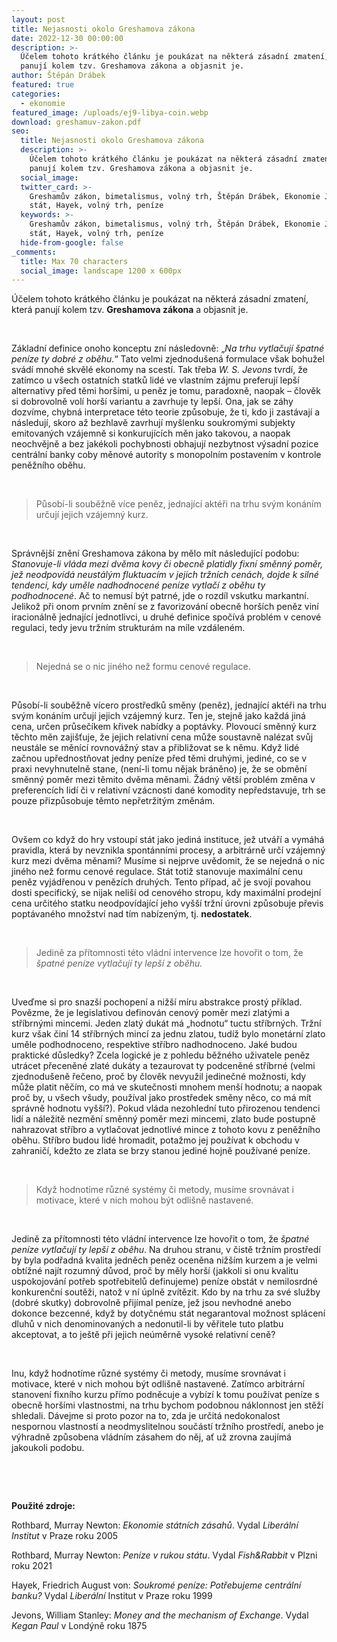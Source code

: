 ```yaml
---
layout: post
title: Nejasnosti okolo Greshamova zákona
date: 2022-12-30 00:00:00
description: >-
  Účelem tohoto krátkého článku je poukázat na některá zásadní zmatení, která
  panují kolem tzv. Greshamova zákona a objasnit je.
author: Štěpán Drábek
featured: true
categories:
  - ekonomie
featured_image: /uploads/ej9-libya-coin.webp
download: greshamuv-zakon.pdf
seo:
  title: Nejasnosti okolo Greshamova zákona
  description: >-
    Účelem tohoto krátkého článku je poukázat na některá zásadní zmatení, která
    panují kolem tzv. Greshamova zákona a objasnit je.
  social_image:
  twitter_card: >-
    Greshamův zákon, bimetalismus, volný trh, Štěpán Drábek, Ekonomie Jednoduše,
    stát, Hayek, volný trh, peníze
  keywords: >-
    Greshamův zákon, bimetalismus, volný trh, Štěpán Drábek, Ekonomie Jednoduše,
    stát, Hayek, volný trh, peníze
  hide-from-google: false
_comments:
  title: Max 70 characters
  social_image: landscape 1200 x 600px
---
```

&Uacute;čelem tohoto kr&aacute;tkého čl&aacute;nku je pouk&aacute;zat na někter&aacute; z&aacute;sadn&iacute; zmaten&iacute;, kter&aacute; panuj&iacute; kolem tzv. **Greshamova z&aacute;kona** a objasnit je.

&nbsp;

Z&aacute;kladn&iacute; definice onoho konceptu zn&iacute; n&aacute;sledovně: „*Na trhu vytlačuj&iacute; špatné pen&iacute;ze ty dobré z oběhu.*“ Tato velmi zjednodušen&aacute; formulace však bohužel sv&aacute;d&iacute; mnohé skvělé ekonomy na scest&iacute;. Tak třeba *W. S. Jevons* tvrd&iacute;, že zat&iacute;mco u všech ostatn&iacute;ch statků lidé ve vlastn&iacute;m z&aacute;jmu preferuj&iacute; lepš&iacute; alternativy před těmi horš&iacute;mi, u peněz je tomu, paradoxně, naopak – člověk si dobrovolně vol&iacute; horš&iacute; variantu a zavrhuje ty lepš&iacute;. Ona, jak se z&aacute;hy dozv&iacute;me, chybn&aacute; interpretace této teorie způsobuje, že ti, kdo ji zast&aacute;vaj&iacute; a n&aacute;sleduj&iacute;, skoro až bezhlavě zavrhuj&iacute; myšlenku soukrom&yacute;mi subjekty emitovan&yacute;ch vz&aacute;jemně si konkuruj&iacute;c&iacute;ch měn jako takovou, a naopak neochvějně a bez jakékoli pochybnosti obhajuj&iacute; nezbytnost v&yacute;sadn&iacute; pozice centr&aacute;ln&iacute; banky coby měnové autority s monopoln&iacute;m postaven&iacute;m v kontrole peněžn&iacute;ho oběhu.

&nbsp;

> Působ&iacute;-li souběžně v&iacute;ce peněz, jednaj&iacute;c&iacute; aktéři na trhu sv&yacute;m kon&aacute;n&iacute;m určuj&iacute; jejich vz&aacute;jemn&yacute; kurz.

&nbsp;

Spr&aacute;vnějš&iacute; zněn&iacute; Greshamova z&aacute;kona by mělo m&iacute;t n&aacute;sleduj&iacute;c&iacute; podobu: *Stanovuje-li vl&aacute;da mezi dvěma kovy či obecně platidly fixn&iacute; směnn&yacute; poměr, jež neodpov&iacute;d&aacute; neust&aacute;l&yacute;m fluktuac&iacute;m v jejich tržn&iacute;ch cen&aacute;ch, dojde k silné tendenci, kdy uměle nadhodnocené pen&iacute;ze vytlač&iacute; z oběhu ty podhodnocené*. Ač to nemus&iacute; b&yacute;t patrné, jde o rozd&iacute;l vskutku markantn&iacute;. Jelikož při onom prvn&iacute;m zněn&iacute; se z favorizov&aacute;n&iacute; obecně horš&iacute;ch peněz vin&iacute; iracion&aacute;lně jednaj&iacute;c&iacute; jednotlivci, u druhé definice spoč&iacute;v&aacute; problém v cenové regulaci, tedy jevu tržn&iacute;m struktur&aacute;m na m&iacute;le vzd&aacute;leném.

&nbsp;

> Nejedn&aacute; se o nic jiného než formu cenové regulace.

&nbsp;

Působ&iacute;-li souběžně v&iacute;cero prostředků směny (peněz), jednaj&iacute;c&iacute; aktéři na trhu sv&yacute;m kon&aacute;n&iacute;m určuj&iacute; jejich vz&aacute;jemn&yacute; kurz. Ten je, stejně jako každ&aacute; jin&aacute; cena, určen průseč&iacute;kem křivek nab&iacute;dky a popt&aacute;vky. Plovouc&iacute; směnn&yacute; kurz těchto měn zajišťuje, že jejich relativn&iacute; cena může soustavně nalézat svůj neust&aacute;le se měn&iacute;c&iacute; rovnov&aacute;žn&yacute; stav a přibližovat se k němu. Když lidé začnou upřednostňovat jedny pen&iacute;ze před těmi druh&yacute;mi, jediné, co se v praxi nevyhnutelně stane, (nen&iacute;-li tomu nějak br&aacute;něno) je, že se obměn&iacute; směnn&yacute; poměr mezi těmito dvěma měnami. Ž&aacute;dn&yacute; větš&iacute; problém změna v preferenc&iacute;ch lid&iacute; či v relativn&iacute; vz&aacute;cnosti dané komodity nepředstavuje, trh se pouze přizpůsobuje těmto nepřetržit&yacute;m změn&aacute;m.

&nbsp;

Ovšem co když do hry vstoup&iacute; st&aacute;t jako jedin&aacute; instituce, jež utv&aacute;ř&iacute; a vym&aacute;h&aacute; pravidla, kter&aacute; by nevznikla spont&aacute;nn&iacute;mi procesy, a arbitr&aacute;rně urč&iacute; vz&aacute;jemn&yacute; kurz mezi dvěma měnami? Mus&iacute;me si nejprve uvědomit, že se nejedn&aacute; o nic jiného než formu cenové regulace. St&aacute;t totiž stanovuje maxim&aacute;ln&iacute; cenu peněz vyj&aacute;dřenou v peněz&iacute;ch druh&yacute;ch. Tento př&iacute;pad, ač je svoj&iacute; povahou dosti specifick&yacute;, se nijak neliš&iacute; od cenového stropu, kdy maxim&aacute;ln&iacute; prodejn&iacute; cena určitého statku neodpov&iacute;daj&iacute;c&iacute; jeho vyšš&iacute; tržn&iacute; &uacute;rovni způsobuje převis popt&aacute;vaného množstv&iacute; nad t&iacute;m nab&iacute;zen&yacute;m, tj. **nedostatek**.

&nbsp;

> Jedině za př&iacute;tomnosti této vl&aacute;dn&iacute; intervence lze hovořit o tom, že *špatné pen&iacute;ze vytlačuj&iacute; ty lepš&iacute; z oběhu.*

&nbsp;

Uveďme si pro snazš&iacute; pochopen&iacute; a nižš&iacute; m&iacute;ru abstrakce prost&yacute; př&iacute;klad. Povězme, že je legislativou definov&aacute;n cenov&yacute; poměr mezi zlat&yacute;mi a stř&iacute;brn&yacute;mi mincemi. Jeden zlat&yacute; duk&aacute;t m&aacute; „hodnotu“ tuctu stř&iacute;brn&yacute;ch. Tržn&iacute; kurz však čin&iacute; 14 stř&iacute;brn&yacute;ch minc&iacute; za jednu zlatou, tud&iacute;ž bylo monet&aacute;rn&iacute; zlato uměle podhodnoceno, respektive stř&iacute;bro nadhodnoceno. Jaké budou praktické důsledky? Zcela logické je z pohledu běžného uživatele peněz utr&aacute;cet přeceněné zlaté duk&aacute;ty a tezaurovat ty podceněné stř&iacute;brné (velmi zjednodušeně řečeno, proč by člověk nevyužil jedinečné možnosti, kdy může platit něč&iacute;m, co m&aacute; ve skutečnosti mnohem menš&iacute; hodnotu; a naopak proč by, u všech všudy, použ&iacute;val jako prostředek směny něco, co m&aacute; m&iacute;t spr&aacute;vně hodnotu vyšš&iacute;?). Pokud vl&aacute;da nezohledn&iacute; tuto přirozenou tendenci lid&iacute; a n&aacute;ležitě nezměn&iacute; směnn&yacute; poměr mezi mincemi, zlato bude postupně nahrazovat stř&iacute;bro a vytlačovat jednotlivé mince z tohoto kovu z peněžn&iacute;ho oběhu. Stř&iacute;bro budou lidé hromadit, potažmo jej použ&iacute;vat k obchodu v zahranič&iacute;, kdežto ze zlata se brzy stanou jediné hojně použ&iacute;vané pen&iacute;ze.

&nbsp;

> Když hodnot&iacute;me různé systémy či metody, mus&iacute;me srovn&aacute;vat i motivace, které v nich mohou b&yacute;t odlišně nastavené.

&nbsp;

Jedině za př&iacute;tomnosti této vl&aacute;dn&iacute; intervence lze hovořit o tom, že *špatné pen&iacute;ze vytlačuj&iacute; ty lepš&iacute; z oběhu*. Na druhou stranu, v čistě tržn&iacute;m prostřed&iacute; by byla podřadn&aacute; kvalita jedněch peněz oceněna nižš&iacute;m kurzem a je velmi obt&iacute;žné naj&iacute;t rozumn&yacute; důvod, proč by měly horš&iacute; (jakkoli si onu kvalitu uspokojov&aacute;n&iacute; potřeb spotřebitelů definujeme) pen&iacute;ze obst&aacute;t v nemilosrdné konkurenčn&iacute; soutěži, natož v n&iacute; &uacute;plně zv&iacute;tězit. Kdo by na trhu za své služby (dobré skutky) dobrovolně přij&iacute;mal pen&iacute;ze, jež jsou nevhodné anebo dokonce bezcenné, když by dotyčnému st&aacute;t negarantoval možnost spl&aacute;cen&iacute; dluhů v nich denominovan&yacute;ch a nedonutil-li by věřitele tuto platbu akceptovat, a to ještě při jejich ne&uacute;měrně vysoké relativn&iacute; ceně?

&nbsp;

Inu, když hodnot&iacute;me různé systémy či metody, mus&iacute;me srovn&aacute;vat i motivace, které v nich mohou b&yacute;t odlišně nastavené. Zat&iacute;mco arbitr&aacute;rn&iacute; stanoven&iacute; fixn&iacute;ho kurzu př&iacute;mo podněcuje a vyb&iacute;z&iacute; k tomu použ&iacute;vat pen&iacute;ze s obecně horš&iacute;mi vlastnostmi, na trhu bychom podobnou n&aacute;klonnost jen stěž&iacute; shledali. D&aacute;vejme si proto pozor na to, zda je určit&aacute; nedokonalost nespornou vlastnost&iacute; a neodmyslitelnou souč&aacute;st&iacute; tržn&iacute;ho prostřed&iacute;, anebo je v&yacute;hradně způsobena vl&aacute;dn&iacute;m z&aacute;sahem do něj, ať už zrovna zauj&iacute;m&aacute; jakoukoli podobu.

&nbsp;

&nbsp;

**Použité zdroje:**

Rothbard, Murray Newton: *Ekonomie st&aacute;tn&iacute;ch z&aacute;sahů*. Vydal *Liber&aacute;ln&iacute; Institut* v Praze roku 2005

Rothbard, Murray Newton: *Pen&iacute;ze v rukou st&aacute;tu*. Vydal *Fish&Rabbit* v Plzni roku 2021

Hayek, Friedrich August von: *Soukromé pen&iacute;ze: Potřebujeme centr&aacute;ln&iacute; banku?* Vydal *Liber&aacute;ln&iacute;* Institut v Praze roku 1999

Jevons, William Stanley: *Money and the mechanism of Exchange*. Vydal *Kegan Paul* v Lond&yacute;ně roku 1875

# &nbsp;
